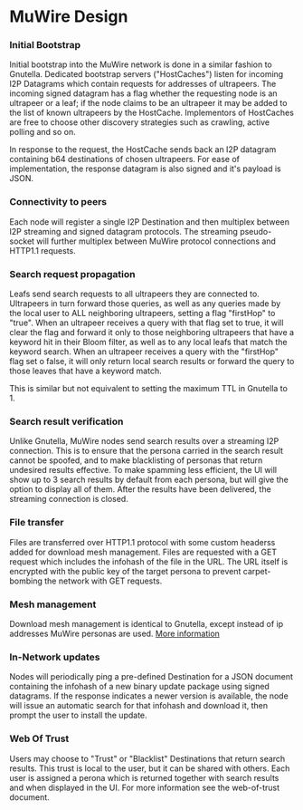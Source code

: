 # MuWire Design

### Initial Bootstrap

Initial bootstrap into the MuWire network is done in a similar fashion to Gnutella.  Dedicated bootstrap servers ("HostCaches") listen for incoming I2P Datagrams which contain requests for addresses of ultrapeers.  The incoming signed datagram has a flag whether the requesting node is an ultrapeer or a leaf; if the node claims to be an ultrapeer it may be added to the list of known ultrapeers by the HostCache.  Implementors of HostCaches are free to choose other discovery strategies such as crawling, active polling and so on.

In response to the request, the HostCache sends back an I2P datagram containing b64 destinations of chosen ultrapeers.  For ease of implementation, the response datagram is also signed and it's payload is JSON.

### Connectivity to peers

Each node will register a single I2P Destination and then multiplex between I2P streaming and signed datagram protocols.  The streaming pseudo-socket will further multiplex between MuWire protocol connections and HTTP1.1 requests.


### Search request propagation

Leafs send search requests to all ultrapeers they are connected to.  Ultrapeers in turn forward those queries, as well as any queries made by the local user to ALL neighboring ultrapeers, setting a flag "firstHop" to "true".  When an ultrapeer receives a query with that flag set to true, it will clear the flag and forward it only to those neighboring ultrapeers that have a keyword hit in their Bloom filter, as well as to any local leafs that match the keyword search.  When an ultrapeer receives a query with the "firstHop" flag set o false, it will only return local search results or forward the query to those leaves that have a keyword match.

This is similar but not equivalent to setting the maximum TTL in Gnutella to 1.

### Search result verification

Unlike Gnutella, MuWire nodes send search results over a streaming I2P connection.  This is to ensure that the persona carried in the search result cannot be spoofed, and to make blacklisting of personas that return undesired results effective.  To make spamming less efficient, the UI will show up to 3 search results by default from each persona, but will give the option to display all of them.  After the results have been delivered, the streaming connection is closed.

### File transfer

Files are transferred over HTTP1.1 protocol with some custom headerss added for download mesh management.  Files are requested with a GET request which includes the infohash of the file in the URL.  The URL itself is encrypted with the public key of the target persona to prevent carpet-bombing the network with GET requests.

### Mesh management

Download mesh management is identical to Gnutella, except instead of ip addresses MuWire personas are used.  [More information](http://rfc-gnutella.sourceforge.net/developer/tmp/download-mesh.html) 

### In-Network updates

Nodes will periodically ping a pre-defined Destination for a JSON document containing the infohash of a new binary update package using signed datagrams.  If the response indicates a newer version is available, the node will issue an automatic search for that infohash and download it, then prompt the user to install the update.

### Web Of Trust

Users may choose to "Trust" or "Blacklist" Destinations that return search results.  This trust is local to the user, but it can be shared with others.  Each user is assigned a perona which is returned together with search results and when displayed in the UI.  For more information see the web-of-trust document.
